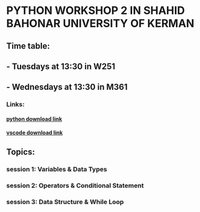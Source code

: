 # PYTHON WORKSHOP 2 IN SHAHID BAHONAR UNIVERSITY OF KERMAN

## Time table:
## - Tuesdays at 13:30 in W251
## - Wednesdays at 13:30 in M361

### Links:
#### [python download link](https://download.uk.ac.ir/)
#### [vscode download link](https://download.uk.ac.ir/)

## Topics: 
### session 1: Variables & Data Types
### session 2: Operators & Conditional Statement
### session 3: Data Structure & While Loop